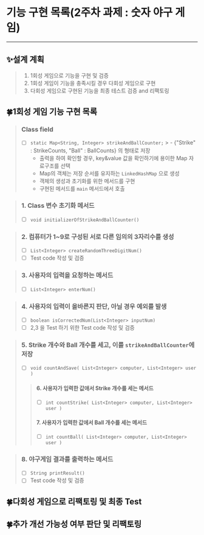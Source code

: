 기능 구현 목록(2주차 과제 : 숫자 야구 게임)
===
---
## ✨설계 계획
>1. 1회성 게임으로 기능을 구현 및 검증
>2. 1회성 게임이 기능을 충족시킬 경우 다회성 게임으로 구현
>3. 다회성 게임으로 구현된 기능을 최종 테스트 검증 and 리팩토링


## 🍀1회성 게임 기능 구현 목록
>### Class field
> - [ ] `static Map<String, Integer> strikeAndBallCounter;`
    >   - {"Strike" : StrikeCounts, "Ball" : BallCounts}  의 형태로 저장
>   - 출력을 하여 확인할 경우, key&value 값을 확인하기에 용이한 Map 자료구조를 선택
>   - Map의 객체는 저장 순서를 유지하는 `LinkedHashMap` 으로 생성
>   - 객체의 생성과 초기화를 위한 메서드를 구현
>   - 구현된 메서드를 `main` 메서드에서 호출

>### 1. Class 변수 초기화 메서드
>  -[ ] `void initializerOfStrikeAndBallCounter()`

>### 2. 컴퓨터가 1~9로 구성된 서로 다른 임의의 3자리수를 생성
>  - [ ] `List<Integer> createRandomThreeDigitNum()`
>  - [ ] Test code 작성 및 검증

>### 3. 사용자의 입력을 요청하는 메서드
>  - [ ] `List<Integer> enterNum()`

>### 4. 사용자의 입력이 올바른지 판단, 아닐 경우 예외를 발생
> - [ ] `boolean isCorrectedNum(List<Integer> inputNum)`
> - [ ] 2,3 을 Test 하기 위한 Test code 작성 및 검증

>### 5.  Strike 개수와 Ball 개수를 세고, 이를 `strikeAndBallCounter`에 저장
> - [ ] `void countAndSave( List<Integer> computer, List<Integer> user )`
>>#### 6. 사용자가 입력한 값애서 Strike 개수를 세는 메서드
>> - [ ] `int countStrike( List<Integer> computer, List<Integer> user )`
>>#### 7. 사용자가 입력한 값에서 Ball 개수를 세는 메서드
>> - [ ] `int countBall( List<Integer> computer, List<Integer> user )`

>### 8. 야구게임 결과를 출력하는 메서드
> - [ ] `String printResult()`
> - [ ] Test code 작성 및 검증

## 🍀다회성 게임으로 리팩토링 및 최종 Test
## 🍀추가 개선 가능성 여부 판단 및 리팩토링